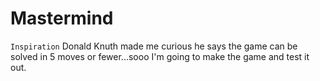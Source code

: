 # Mastermind

``Inspiration``
Donald Knuth made me curious he says the game can be solved in 5 moves or fewer...sooo I'm going to make the game and test it out.
